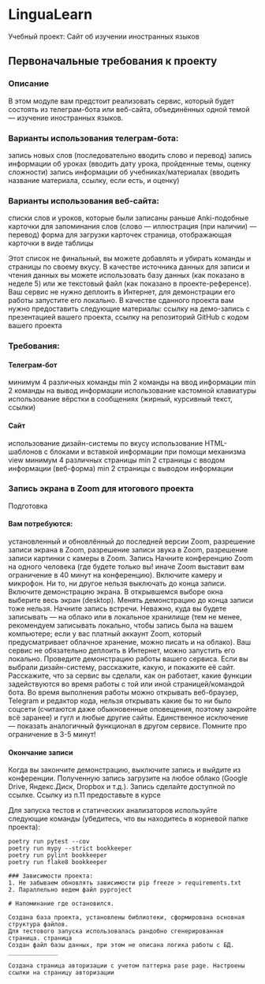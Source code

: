 # LinguaLearn
Учебный проект: Сайт об изучении иностранных языков 

## Первоначальные требования к проекту 

### Описание
В этом модуле вам предстоит реализовать сервис, который будет состоять из телеграм-бота или веб-сайта, объединённых одной темой — изучение иностранных языков.

### Варианты использования телеграм-бота:
запись новых слов (последовательно вводить слово и перевод)
запись информации об уроках (вводить дату урока, пройденные темы, оценку сложности)
запись информации об учебниках/материалах (вводить название материала, ссылку, если есть, и оценку)

### Варианты использования веб-сайта:
списки слов и уроков, которые были записаны раньше
Anki-подобные карточки для запоминания слов (слово — иллюстрация (при наличии) — перевод)
форма для загрузки карточек
страница, отображающая карточки в виде таблицы

Этот список не финальный, вы можете добавлять и убирать команды и страницы по своему вкусу.
В качестве источника данных для записи и чтения данных вы можете использовать базу данных (как показано в неделе 5) или же текстовый файл (как показано в проекте-референсе).
Ваш сервис не нужно деплоить в Интернет, для демонстрации его работы запустите его локально.
В качестве сданного проекта вам нужно предоставить следующие материалы:
ссылку на демо-запись с презентацией вашего проекта,
ссылку на репозиторий GitHub с кодом вашего проекта

### Требования:
#### Телеграм-бот
минимум 4 различных команды
min 2 команды на ввод информации
min 2 команды на вывод информации
использование кастомной клавиатуры
использование вёрстки в сообщениях (жирный, курсивный текст, ссылки)

#### Сайт
использование дизайн-системы по вкусу
использование HTML-шаблонов с блоками и вставкой информации при помощи механизма view
минимум 4 различных страницы
min 2 страницы с вводом информации (веб-форма)
min 2 страницы с выводом информации


### Запись экрана в Zoom для итогового проекта
Подготовка
#### Вам потребуются:
установленный и обновлённый до последней версии Zoom,
разрешение записи экрана в Zoom,
разрешение записи звука в Zoom,
разрешение записи картинки с камеры в Zoom.
Запись
Начните конференцию Zoom на одного человека (где будете только вы! иначе Zoom выставит вам ограничение в 40 минут на конференцию).
Включите камеру и микрофон. Ни то, ни другое нельзя выключать до конца записи.
Включите демонстрацию экрана. В открывшемся выборе окна выберите весь экран (desktop). Менять демонстрацию до конца записи тоже нельзя.
Начните запись встречи. Неважно, куда вы будете записывать — на облако или в локальное хранилище (тем не менее, рекомендуем записывать локально, чтобы запись была на вашем компьютере; если у вас платный аккаунт Zoom, который предусматривает облачное хранение, можно писать и на облако).
Ваш сервис не обязательно деплоить в Интернет, можно запустить его локально.
Проведите демонстрацию работы вашего сервиса. Если вы выбрали дизайн-систему, расскажите, какую, и покажите её сайт. Расскажите, что за сервис вы сделали, как он работает, какие функции задействуются во время работы с той или иной страницей/командой бота.
Во время выполнения работы можно открывать веб-браузер, Telegram и редактор кода, нельзя открывать какие бы то ни было соцсети (считаются даже обыкновенные оповещения, поэтому закройте всё заранее) и гугл и любые другие сайты. Единственное исключение — показать аналогичный функционал в другом сервисе.
Помните про ограничение в 3-5 минут!
#### Окончание записи
Когда вы закончите демонстрацию, выключите запись и выйдите из конференции.
Полученную запись загрузите на любое облако (Google Drive, Яндекс.Диск, Dropbox и т.д.).
Запись сделайте доступной по ссылке.
Ссылку из п.11 предоставьте в курсе

Для запуска тестов и статических анализаторов используйте следующие команды (убедитесь, 
что вы находитесь в корневой папке проекта):
```commandline
poetry run pytest --cov
poetry run mypy --strict bookkeeper
poetry run pylint bookkeeper
poetry run flake8 bookkeeper

### Зависимости проекта:
1. Не забываем обновлять зависимости pip freeze > requirements.txt
2. Параллельно ведем файл pyproject

# Напоминание где остановился. 

Создана база проекта, установлены библиотеки, сформирована основная структура файлов. 
Для тестового запуска использовалась рандобно сгенерированная страница. страница 
Создан файл базы данных, при этом не описана логика работы с БД.
______________
  
Создана страница авторизации с учетом паттерна pase page. Настроены ссылки на страницу авторизации 



